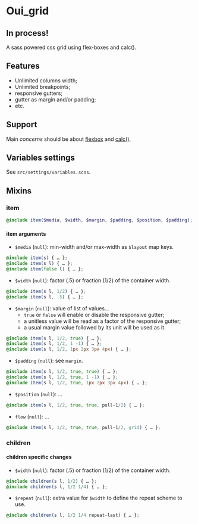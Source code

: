 # Oui_grid

## In process!

A sass powered css grid using flex-boxes and calc().

## Features

* Unlimited columns width;
* Unlimited breakpoints;
* responsive gutters;
* gutter as margin and/or padding;
* etc.

## Support

Main *concerns* should be about [flexbox](http://caniuse.com/#feat=flexbox) and [calc()](http://caniuse.com/#search=calc).

## Variables settings

See `src/settings/variables.scss`.

## Mixins

### item

```scss
@include item($media, $width, $margin, $padding, $position, $padding);
```

#### item arguments

- `$media` (`null`): min-width and/or max-width as `$layout` map keys.
```scss
@include item(s) { … };
@include item(s l) { … };
@include item(false l) { … };
```
- `$width` (`null`): factor (.5) or fraction (1/2) of the container width.
```scss
@include item(s l, 1/2) { … };
@include item(s l, .5) { … };
```
- `$margin` (`null`): value of list of values…
  - `true` or `false` will enable or disable the responsive gutter;
  - a unitless value will be read as a factor of the responsive gutter;
  - a usual margin value followed by its unit will be used as it.
```scss
@include item(s l, 1/2, true) { … };
@include item(s l, 1/2, 1 -1) { … };
@include item(s l, 1/2, 1px 2px 3px 4px) { … };
```
- `$padding` (`null`): see `margin`.
```scss
@include item(s l, 1/2, true, true) { … };
@include item(s l, 1/2, true, 1 -1) { … };
@include item(s l, 1/2, true, 1px 2px 3px 4px) { … };
```
- `$position` (`null`): …
```scss
@include item(s l, 1/2, true, true, pull-1/2) { … };
```
- `flow` (`null`): …
```scss
@include item(s l, 1/2, true, true, pull-1/2, grid) { … };
```

### children

#### children specific changes

- `$width` (`null`): factor (.5) or fraction (1/2) of the container width.
```scss
@include children(s l, 1/2) { … };
@include children(s l, 1/2 1/4) { … };
```
- `$repeat` (`null`): extra value for `$width` to define the repeat scheme to use.
```scss
@include children(s l, 1/2 1/4 repeat-last) { … };
